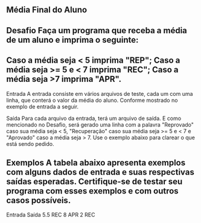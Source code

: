 Média Final do Aluno
-----------------
Desafio
Faça um programa que receba a média de um aluno e imprima o seguinte:
------------------
Caso a média seja < 5 imprima "REP";
Caso a média seja >= 5 e < 7 imprima "REC";
Caso a média seja >7 imprima "APR".
--------------
Entrada
A entrada consiste em vários arquivos de teste, cada um com uma linha, que conterá o valor da média do aluno. Conforme mostrado no exemplo de entrada a seguir.

Saída
Para cada arquivo da entrada, terá um arquivo de saída. E como mencionado no Desafio, será gerado uma linha com a palavra "Reprovado" caso sua média seja < 5, "Recuperação" caso sua média seja >= 5 e < 7 e "Aprovado" caso a média seja > 7. Use o exemplo abaixo para clarear o que está sendo pedido.

Exemplos
A tabela abaixo apresenta exemplos com alguns dados de entrada e suas respectivas saídas esperadas. Certifique-se de testar seu programa com esses exemplos e com outros casos possíveis.
-----------------------
Entrada	Saída
5.5	REC
8	APR
2	REC
